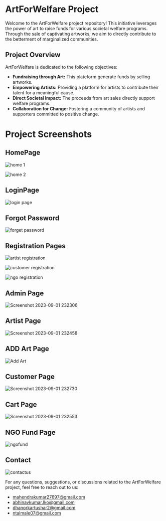 # ArtForWelfare Project

Welcome to the ArtForWelfare project repository! This initiative leverages the power of art to raise funds for various societal welfare programs. Through the sale of captivating artworks, we aim to directly contribute to the betterment of marginalized communities.
## Project Overview

ArtForWelfare is dedicated to the following objectives:

- **Fundraising through Art:** This plateform generate funds by selling artworks.
- **Empowering Artists:** Providing a platform for artists to contribute their talent for a meaningful cause.
- **Direct Societal Impact:** The proceeds from art sales directly support welfare programs.
- **Collaboration for Change:** Fostering a community of artists and supporters committed to positive change.

# Project Screenshots

## HomePage

![home 1](https://github.com/mkmeena97/ArtForWelfare/assets/103668170/c3f3af2a-f584-439b-baf1-47d96a45d87c)


![home 2](https://github.com/mkmeena97/ArtForWelfare/assets/103668170/cd63d28b-9d85-49a0-90e6-74f95fc065f7)

## LoginPage

![login page](https://github.com/mkmeena97/ArtForWelfare/assets/103668170/98d14960-6cf9-4085-ab71-b14e8c99f462)

## Forgot Password

![forget password](https://github.com/mkmeena97/ArtForWelfare/assets/103668170/3b0872b9-1b78-411f-8d00-1c7d8f190873)

## Registration Pages

![artist registration](https://github.com/mkmeena97/ArtForWelfare/assets/103668170/5a9d9c1b-bdd4-4fbe-ae8b-b8e82940de50)

![customer registration](https://github.com/mkmeena97/ArtForWelfare/assets/103668170/fb28753a-dd2d-4b26-a784-f9eca7b25acb)

![ngo registration](https://github.com/mkmeena97/ArtForWelfare/assets/103668170/4fcbfdc0-d4e2-427f-af69-71280d35316d)

## Admin Page

![Screenshot 2023-09-01 232306](https://github.com/mkmeena97/ArtForWelfare/assets/103668170/de469d7f-dbc0-41e9-8bb3-57c64dd41269)

## Artist Page

![Screenshot 2023-09-01 232458](https://github.com/mkmeena97/ArtForWelfare/assets/103668170/fb201257-f659-4e4a-aad7-60dc9dee707d)

## ADD Art Page

![Add Art](https://github.com/mkmeena97/ArtForWelfare/assets/103668170/126b6fcb-8620-4399-9bcd-b9777e7a6c68)


## Customer Page

![Screenshot 2023-09-01 232730](https://github.com/mkmeena97/ArtForWelfare/assets/103668170/11253289-ef3a-46e4-9779-e68bfdf09938)

## Cart Page

![Screenshot 2023-09-01 232553](https://github.com/mkmeena97/ArtForWelfare/assets/103668170/b26993f5-729a-44d6-b2bb-de596140caee)

## NGO Fund Page

![ngofund](https://github.com/mkmeena97/ArtForWelfare/assets/103668170/57a0be75-2972-48eb-9110-3172f291ee78)


## Contact

![contactus](https://github.com/mkmeena97/ArtForWelfare/assets/103668170/f3a3c0a4-108b-4ccf-bb31-772d8ea21f5a)

For any questions, suggestions, or discussions related to the ArtForWelfare project, feel free to reach out to us:

- mahendrakumar27697@gmail.com
- abhinavkumar.lko@gmail.com
- dhanorkartushar2@gmail.com
- ntalmale07@gmail.com
